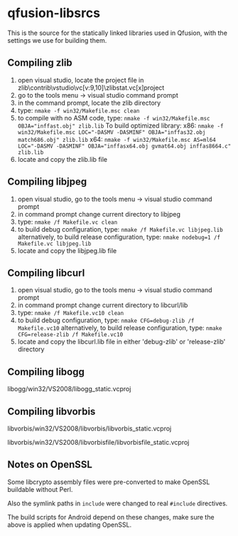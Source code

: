 # qfusion-libsrcs

This is the source for the statically linked libraries used in Qfusion, with the settings we use for building them.

## Compiling zlib
1. open visual studio, locate the project file in zlib\contrib\vstudio\vc[v:9,10]\zlibstat.vc[x]project
2. go to the tools menu -> visual studio command prompt
3. in the command prompt, locate the zlib directory
4. type:
`nmake -f win32/Makefile.msc clean`
5. to compile with no ASM code, type:
`nmake -f win32/Makefile.msc OBJA="inffast.obj" zlib.lib`
To build optimized library:
x86:
`nmake -f win32/Makefile.msc LOC="-DASMV -DASMINF" OBJA="inffas32.obj match686.obj" zlib.lib`
x64:
`nmake -f win32/Makefile.msc AS=ml64 LOC="-DASMV -DASMINF" OBJA="inffasx64.obj gvmat64.obj inffas8664.c" zlib.lib`
6. locate and copy the zlib.lib file

## Compiling libjpeg
1. open visual studio,  go to the tools menu -> visual studio command prompt
2. in command prompt change current directory to libjpeg
3. type:
`nmake /f Makefile.vc clean`
4. to build debug configuration, type:
`nmake /f Makefile.vc libjpeg.lib`
alternatively, to build release configuration, type:
`nmake nodebug=1 /f Makefile.vc libjpeg.lib`
5. locate and copy the libjpeg.lib file

## Compiling libcurl
1. open visual studio,  go to the tools menu -> visual studio command prompt
2. in command prompt change current directory to libcurl/lib
3. type:
`nmake /f Makefile.vc10 clean`
4. to build debug configuration, type:
`nmake CFG=debug-zlib /f Makefile.vc10`
alternatively, to build release configuration, type:
`nmake CFG=release-zlib /f Makefile.vc10`
5. locate and copy the libcurl.lib file in either 'debug-zlib' or 'release-zlib' directory

## Compiling libogg
libogg/win32/VS2008/libogg_static.vcproj

## Compiling libvorbis
libvorbis/win32/VS2008/libvorbis/libvorbis_static.vcproj

libvorbis/win32/VS2008/libvorbisfile/libvorbisfile_static.vcproj

## Notes on OpenSSL
Some libcrypto assembly files were pre-converted to make OpenSSL buildable without Perl.

Also the symlink paths in `include` were changed to real `#include` directives.

The build scripts for Android depend on these changes, make sure the above is applied when updating OpenSSL.
